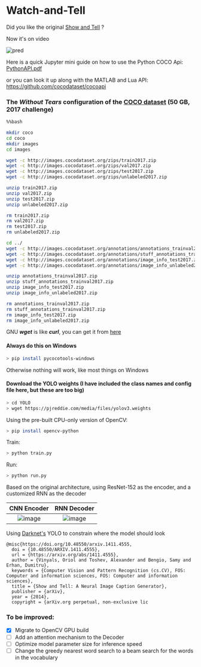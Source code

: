 # Watch-and-Tell

Did you like the original [Show and Tell](https://arxiv.org/abs/1411.4555) ?

Now it's on video

![pred](https://user-images.githubusercontent.com/81184255/197354068-834c3258-b953-4cf0-b1c2-9ffa6d26d020.gif)

Here is a quick Jupyter mini guide on how to use the Python COCO Api: [PythonAPI.pdf](https://github.com/AndreiMoraru123/Watch-and-Tell/files/9844733/PythonAPI.pdf)

or you can look it up along with the MATLAB and Lua API: https://github.com/cocodataset/cocoapi

### The ___Without Tears___ configuration of the [COCO dataset](https://cocodataset.org/#home) (50 GB, 2017 challenge)

```bash
%%bash

mkdir coco
cd coco
mkdir images
cd images

wget -c http://images.cocodataset.org/zips/train2017.zip
wget -c http://images.cocodataset.org/zips/val2017.zip
wget -c http://images.cocodataset.org/zips/test2017.zip
wget -c http://images.cocodataset.org/zips/unlabeled2017.zip

unzip train2017.zip
unzip val2017.zip
unzip test2017.zip
unzip unlabeled2017.zip

rm train2017.zip
rm val2017.zip
rm test2017.zip
rm unlabeled2017.zip

cd ../
wget -c http://images.cocodataset.org/annotations/annotations_trainval2017.zip
wget -c http://images.cocodataset.org/annotations/stuff_annotations_trainval2017.zip
wget -c http://images.cocodataset.org/annotations/image_info_test2017.zip
wget -c http://images.cocodataset.org/annotations/image_info_unlabeled2017.zip

unzip annotations_trainval2017.zip
unzip stuff_annotations_trainval2017.zip
unzip image_info_test2017.zip
unzip image_info_unlabeled2017.zip

rm annotations_trainval2017.zip
rm stuff_annotations_trainval2017.zip
rm image_info_test2017.zip
rm image_info_unlabeled2017.zip
```

GNU ___wget___ is like ___curl___, you can get it from [here](https://www.gnu.org/software/wget/)

#### Always do this on Windows

```bash
> pip install pycocotools-windows
```

Otherwise nothing will work, like most things on Windows

#### Download the YOLO weights (I have included the class names and config file here, but these are too big)

```bash
> cd YOLO
> wget https://pjreddie.com/media/files/yolov3.weights
```

Using the pre-built CPU-only version of OpenCV:
```bash
> pip install opencv-python
```

Train:

```bash
> python train.py
```

Run:

```bash
> python run.py
```

Based on the original architecture, using ResNet-152 as the encoder, and a customized RNN as the decoder


CNN Encoder          |  RNN Decoder
:-------------------------:|:-------------------------:
![image](https://user-images.githubusercontent.com/81184255/197387871-4396b61c-0de0-433e-93b3-7fc3dedb1f8a.png)| ![image](https://user-images.githubusercontent.com/81184255/197387930-68f0a256-572f-42b1-9b93-45068740aa88.png)

Using [Darknet's](https://pjreddie.com/darknet/yolo/) YOLO to constrain where the model should look

```
@misc{https://doi.org/10.48550/arxiv.1411.4555,
  doi = {10.48550/ARXIV.1411.4555},
  url = {https://arxiv.org/abs/1411.4555},
  author = {Vinyals, Oriol and Toshev, Alexander and Bengio, Samy and Erhan, Dumitru},
  keywords = {Computer Vision and Pattern Recognition (cs.CV), FOS: Computer and information sciences, FOS: Computer and information sciences},
  title = {Show and Tell: A Neural Image Caption Generator},
  publisher = {arXiv},
  year = {2014},
  copyright = {arXiv.org perpetual, non-exclusive lic
```

### To be improved:

- [x] Migrate to OpenCV GPU build
- [ ] Add an attention mechanism to the Decoder
- [ ] Optimize model parameter size for inference speed
- [ ] Change the greedy nearest word search to a beam search for the words in the vocabulary
